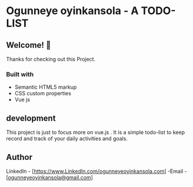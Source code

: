# Ogunneye oyinkansola - A TODO-LIST

## Welcome! 👋
Thanks for checking out this Project.

### Built with

- Semantic HTML5 markup
- CSS custom properties
- Vue js

## development
This project is just to focus more on vue.js . It is a simple todo-list to keep record and track of your daily activities and goals.

## Author
LinkedIn - [https://www.LinkedIn.com/ogunneyeoyinkansola.com]
-Email - [ogunneyeoyinkansola@gmail.com]